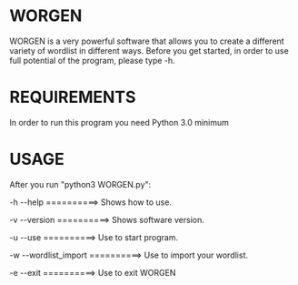 # WORGEN  

WORGEN is a very powerful software that allows you to create a different variety of wordlist in different ways.
Before you get started, in order to use full potential of the program, please type -h. 

# REQUIREMENTS

In order to run this program you need Python 3.0 minimum

# USAGE

After you run  "python3 WORGEN.py":

-h                                      --help  ==========> Shows how to use. 

-v                        --version ==========> Shows software version. 

-u                            --use ==========> Use to start program.

-w                                       --wordlist_import ==========> Use to import your wordlist. 

-e                           --exit ==========> Use to exit WORGEN
